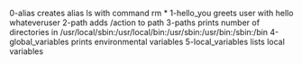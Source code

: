 0-alias creates alias ls with command rm *
1-hello_you greets user with hello whateveruser
2-path adds /action to path
3-paths prints number of directories in /usr/local/sbin:/usr/local/bin:/usr/sbin:/usr/bin:/sbin:/bin
4-global_variables prints environmental variables
5-local_variables lists local variables
